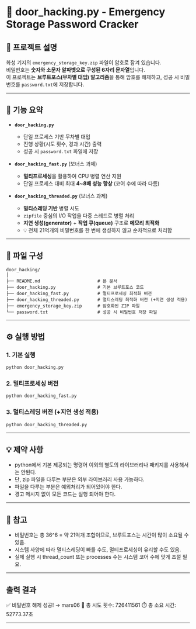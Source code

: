 # 🔐 door_hacking.py - Emergency Storage Password Cracker

## 📖 프로젝트 설명

화성 기지의 `emergency_storage_key.zip` 파일이 암호로 잠겨 있습니다.  
비밀번호는 **숫자와 소문자 알파벳으로 구성된 6자리 문자열**입니다.  
이 프로젝트는 **브루트포스(무차별 대입) 알고리즘**을 통해 암호를 해제하고, 성공 시 비밀번호를 `password.txt`에 저장합니다.

---

## 📝 기능 요약
- **`door_hacking.py`**  
  - 단일 프로세스 기반 무차별 대입
  - 진행 상황(시도 횟수, 경과 시간) 출력
  - 성공 시 `password.txt` 파일에 저장

- **`door_hacking_fast.py`** (보너스 과제)
  - **멀티프로세싱**을 활용하여 CPU 병렬 연산 지원
  - 단일 프로세스 대비 최대 **4~8배 성능 향상** (코어 수에 따라 다름)

- **`door_hacking_threaded.py`** (보너스 과제)
  - **멀티스레딩 기반** 병렬 시도
  - `zipfile` 중심의 I/O 작업을 다중 스레드로 병렬 처리
  - **지연 생성(generator)** + **작업 큐(queue)** 구조로 **메모리 최적화**
  - 💡 전체 21억개의 비밀번호를 한 번에 생성하지 않고 순차적으로 처리함

---

## 📂 파일 구성

```
door_hacking/
│
├── README.md                      # 본 문서
├── door_hacking.py                # 기본 브루트포스 코드
├── door_hacking_fast.py           # 멀티프로세싱 최적화 버전
├── door_hacking_threaded.py       # 멀티스레딩 최적화 버전 (+지연 생성 적용)
├── emergency_storage_key.zip      # 암호화된 ZIP 파일
└── password.txt                   # 성공 시 비밀번호 저장 파일
```

---

## ⚙️ 실행 방법

### 1. 기본 실행

```bash
python door_hacking.py
```

### 2. 멀티프로세싱 버전

```bash
python door_hacking_fast.py
```

### 3. 멀티스레딩 버전 (+지연 생성 적용)

```bash
python door_hacking_threaded.py
```

---

## 💡 제약 사항

- python에서 기본 제공되는 명령어 이외의 별도의 라이브러리나 패키지를 사용해서는 안된다.
- 단, zip 파일을 다루는 부분은 외부 라이브러리 사용 가능하다.
- 파일을 다루는 부분은 예외처리가 되어있어야 한다.
- 경고 메시지 없이 모든 코드는 실행 되어야 한다.

---

## 🧠 참고

- 비밀번호는 총 36^6 = 약 21억개 조합이므로, 브루트포스는 시간이 많이 소요될 수 있음.
- 시스템 사양에 따라 멀티스레딩이 빠를 수도, 멀티프로세싱이 유리할 수도 있음.
- 실제 실행 시 thread_count 또는 processes 수는 시스템 코어 수에 맞게 조절 필요.

---

## 출력 결과
✅ 비밀번호 해제 성공! → mars06
🔢 총 시도 횟수: 726411561
⏱️ 총 소요 시간: 52773.37초

---